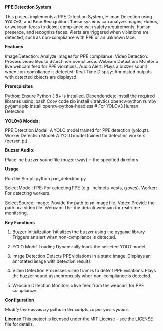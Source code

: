 **PPE Detection System**

This project implements a PPE Detection System, Human Detection using YOLOv3, and Face Recognition. These systems can analyze images, videos, or webcam feeds to detect compliance with safety requirements, human presence, and recognize faces. Alerts are triggered when violations are detected, such as non-compliance with PPE or an unknown face.


**Features**

Image Detection: Analyze images for PPE compliance.
Video Detection: Process video files to detect non-compliance.
Webcam Detection: Monitor a live webcam feed for PPE violations.
Audio Alert: Plays a buzzer sound when non-compliance is detected.
Real-Time Display: Annotated outputs with detected objects are displayed.


**Prerequisites**

Python: Ensure Python 3.8+ is installed.
Dependencies: Install the required libraries using:
bash
Copy code
pip install ultralytics opencv-python numpy pygame
pip install opencv-python-headless  # For YOLOv3 Human Detection


**YOLOv8 Models:**

PPE Detection Model: A YOLO model trained for PPE detection (yolo.pt).
Worker Detection Model: A YOLO model trained for detecting workers (person.pt).


**Buzzer Audio:**

Place the buzzer sound file (buzzer.wav) in the specified directory.

**Usage**

Run the Script:
python ppe_detection.py

Select Model:
PPE: For detecting PPE (e.g., helmets, vests, gloves).
Worker: For detecting workers.

Select Source:
Image: Provide the path to an image file.
Video: Provide the path to a video file.
Webcam: Use the default webcam for real-time monitoring.

**Key Functions**

1. Buzzer Initialization
Initializes the buzzer using the pygame library.
Triggers an alert when non-compliance is detected.

3. YOLO Model Loading
Dynamically loads the selected YOLO model.

5. Image Detection
Detects PPE violations in a static image.
Displays an annotated image with detection results.

7. Video Detection
Processes video frames to detect PPE violations.
Plays the buzzer sound asynchronously when non-compliance is detected.

9. Webcam Detection
Monitors a live feed from the webcam for PPE compliance.


**Configuration**

Modify the neceassry paths in the scripts as per your system.


**License**
This project is licensed under the MIT License - see the LICENSE file for details.
